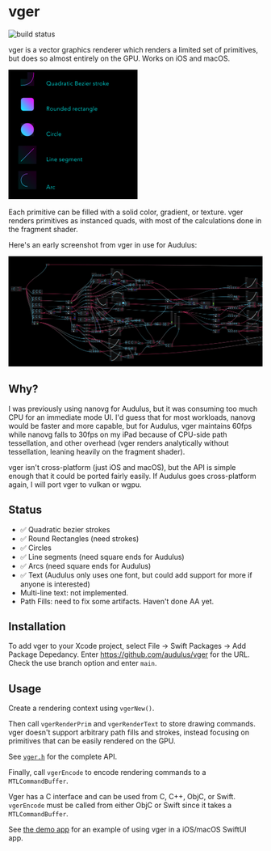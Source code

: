 # vger

![build status](https://github.com/audulus/vger/actions/workflows/build.yml/badge.svg)

vger is a vector graphics renderer which renders a limited set of primitives, but does so almost entirely on the GPU. Works on iOS and macOS.

<img src="demo.png" alt="demo" width="256" height="256">

Each primitive can be filled with a solid color, gradient, or texture. vger renders primitives as instanced quads, with most of the calculations done in the fragment shader.

Here's an early screenshot from vger in use for Audulus:

<img src="bootstrap.png">

## Why?

I was previously using nanovg for Audulus, but it was consuming too much CPU for an immediate mode UI. I'd guess that for most workloads, nanovg would be faster and more capable, but for Audulus, vger maintains 60fps while nanovg falls to 30fps on my iPad because of CPU-side path tessellation, and other overhead (vger renders analytically without tessellation, leaning heavily on the fragment shader).

vger isn't cross-platform (just iOS and macOS), but the API is simple enough that it could be ported fairly easily. If Audulus goes cross-platform again, I will port vger to vulkan or wgpu.

## Status

- ✅ Quadratic bezier strokes 
- ✅ Round Rectangles (need strokes)
- ✅ Circles 
- ✅ Line segments (need square ends for Audulus)
- ✅ Arcs (need square ends for Audulus)
- ✅ Text (Audulus only uses one font, but could add support for more if anyone is interested)
- Multi-line text: not implemented.
- Path Fills: need to fix some artifacts. Haven't done AA yet.

## Installation

To add vger to your Xcode project, select File -> Swift Packages -> Add Package Depedancy. Enter https://github.com/audulus/vger for the URL. Check the use branch option and enter `main`.

## Usage

Create a rendering context using `vgerNew()`.

Then call `vgerRenderPrim` and `vgerRenderText` to store drawing commands. vger doesn't support arbitrary path fills and strokes, instead focusing on primitives that can be easily rendered on the GPU.

See [`vger.h`](https://github.com/audulus/vger/blob/main/Sources/vger/include/vger.h) for the complete API.

Finally, call `vgerEncode` to encode rendering commands to a `MTLCommandBuffer`.

Vger has a C interface and can be used from C, C++, ObjC, or Swift. `vgerEncode` must be called from either ObjC or Swift since it takes a `MTLCommandBuffer`.

See [the demo app](https://github.com/audulus/vger/tree/main/Demo) for an example of using vger in a iOS/macOS SwiftUI app.
